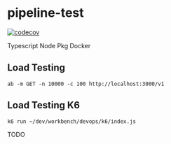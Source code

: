 # pipeline-test

[![codecov](https://codecov.io/gh/ranskills/pipeline-test/branch/develop/graph/badge.svg?token=CZC12RL1HQ)](https://codecov.io/gh/ranskills/pipeline-test)

Typescript Node Pkg Docker

## Load Testing

    ab -m GET -n 10000 -c 100 http://localhost:3000/v1

## Load Testing K6

    k6 run ~/dev/workbench/devops/k6/index.js

TODO
